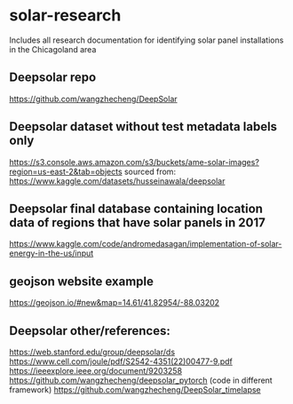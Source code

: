 # solar-research
Includes all research documentation for identifying solar panel installations in the Chicagoland area

## Deepsolar repo
https://github.com/wangzhecheng/DeepSolar

## Deepsolar dataset without test metadata labels only 
https://s3.console.aws.amazon.com/s3/buckets/ame-solar-images?region=us-east-2&tab=objects sourced from: https://www.kaggle.com/datasets/husseinawala/deepsolar
## Deepsolar final database containing location data of regions that have solar panels in 2017 
https://www.kaggle.com/code/andromedasagan/implementation-of-solar-energy-in-the-us/input

## geojson website example 
https://geojson.io/#new&map=14.61/41.82954/-88.03202

## Deepsolar other/references:
https://web.stanford.edu/group/deepsolar/ds
https://www.cell.com/joule/pdf/S2542-4351(22)00477-9.pdf
https://ieeexplore.ieee.org/document/9203258
https://github.com/wangzhecheng/deepsolar_pytorch (code in different framework)
https://github.com/wangzhecheng/DeepSolar_timelapse
